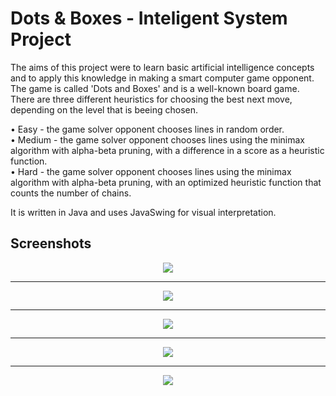 # Dots & Boxes - Inteligent System Project

The aims of this project were to learn basic artificial intelligence concepts and to apply this knowledge in making a smart computer game opponent.
The game is called 'Dots and Boxes' and is a well-known board game.
There are three different heuristics for choosing the best next move, depending on the level that is beeing chosen.

• Easy - the game solver opponent chooses lines in random order. <br>
• Medium - the game solver opponent chooses lines using the minimax algorithm with alpha-beta pruning, with a difference in a score as a heuristic function. <br>
• Hard - the game solver opponent chooses lines using the minimax algorithm with alpha-beta pruning, with an optimized heuristic function that counts the number of chains. <br>

It is written in Java and uses JavaSwing for visual interpretation.

## Screenshots

<p align="center">
 <img src="https://github.com/stefanlalov/Dots-and-Boxes/blob/master/screenshots/1.png">
</p>
<hr>
<p align="center">
 <img src="https://github.com/stefanlalov/Dots-and-Boxes/blob/master/screenshots/2.png">
</p>
<hr>
<p align="center">
 <img src="https://github.com/stefanlalov/Dots-and-Boxes/blob/master/screenshots/3.png">
</p>
<hr>
<p align="center">
 <img src="https://github.com/stefanlalov/Dots-and-Boxes/blob/master/screenshots/5.png">
</p>
<hr>
<p align="center">
 <img src="https://github.com/stefanlalov/Dots-and-Boxes/blob/master/screenshots/6.png">
</p>


